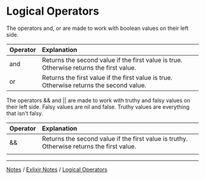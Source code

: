 # Logical Operators

The operators and, or are made to work with boolean values on their left side.

| Operator | Explanation |
|:---------|:------------|
| and | Returns the second value if the first value is true. Otherwise returns the first value. |
| or | Returns the first value if the first value is true. Otherwise returns the second value. |

The operators && and || are made to work with truthy and falsy values on their left side. Falsy values are nil and false. Truthy values are everything that isn't falsy.

| Operator | Explanation |
|:---------|:------------|
| && | Returns the second value if the first value is truthy. Otherwise returns the first value. |
| || | Returns the first value if the first value is true. Otherwise returns the second value. |

<hr style="height:1px;">

[Notes](../../index.md#notes) / [Exlixir Notes](../../index.md#elixir-notes) / [Logical Operators](#logical-operators)
